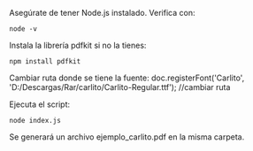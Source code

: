 Asegúrate de tener Node.js instalado.
    Verifica con:

    node -v

Instala la librería pdfkit si no la tienes:

    npm install pdfkit

Cambiar ruta donde se tiene la fuente:
    doc.registerFont('Carlito', 'D:/Descargas/Rar/carlito/Carlito-Regular.ttf'); //cambiar ruta



Ejecuta el script:

    node index.js


Se generará un archivo ejemplo_carlito.pdf en la misma carpeta.